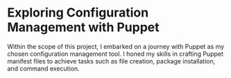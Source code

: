 <h1>Exploring Configuration Management with Puppet</h1>

<p>Within the scope of this project, I embarked on a journey with Puppet as my chosen configuration management tool. I honed my skills in crafting Puppet manifest files to achieve tasks such as file creation, package installation, and command execution.</p>

